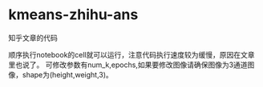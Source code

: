 # kmeans-zhihu-ans
知乎文章的代码

顺序执行notebook的cell就可以运行，注意代码执行速度较为缓慢，原因在文章里也说了。
可修改参数有num_k,epochs,如果要修改图像请确保图像为3通道图像，shape为(height,weight,3)。
